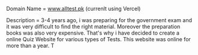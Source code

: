 Domain Name = www.alltest.pk (currenlt using Vercel)


Description = 3-4 years ago, i was preparing for the government exam and it was very difficult to find the right material. Moreover the preparation books was also very expensive. That's why i have decided to create a online Quiz Website for various types of Tests. This website was online for more than a year. T 
